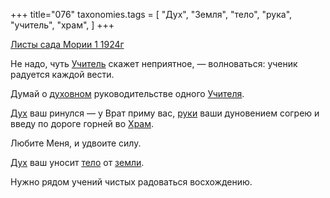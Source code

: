 +++
title="076"
taxonomies.tags = [
 "Дух",
 "Земля",
 "тело",
 "рука",
 "учитель",
 "храм",
]
+++

[Листы сада Мории 1 1924г](/agni/1924)

Не надо, чуть [Учитель](/tags/учитель) скажет неприятное, — волноваться: ученик радуется каждой вести.   

Думай о [духовном](/tags/[Дух](/tags/Дух)) руководительстве одного [Учителя](/tags/учитель).   

[Дух](/tags/Дух) ваш ринулся — у Врат приму вас, [руки](/tags/рука) ваши дуновением согрею и введу по дороге горней во [Храм](/tags/храм).   

Любите Меня, и удвоите силу.   

[Дух](/tags/Дух) ваш уносит [тело](/tags/тело) от [земли](/tags/Земля).   

Нужно рядом учений чистых радоваться восхождению.   

